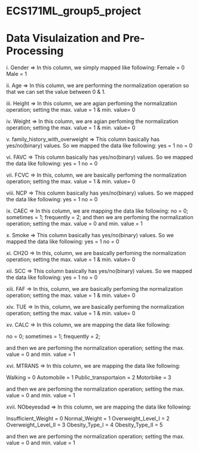 # ECS171ML_group5_project
# Data Visulaization and Pre-Processing
i. Gender
=> In this column, we simply mapped like following:
Female = 0
Male = 1

ii. Age 
=> In this column, we are performing the normalization operation so that we can set the value between 0 & 1.

iii. Height
=> In this column, we are agian perfoming the normalization operation; setting the max. value = 1 & min. value= 0

iv. Weight
=> In this column, we are agian perfoming the normalization operation; setting the max. value = 1 & min. value= 0

v. family_history_with_overweight
=> This column basically has yes/no(binary) values. So we mapped the data like following:
yes = 1
no = 0

vi. FAVC
=> This column basically has yes/no(binary) values. So we mapped the data like following:
yes = 1
no = 0

vii. FCVC
=> In this, column, we are basically perfoming the normalization operation; setting the max. value = 1 & min. value= 0

viii. NCP
=> This column basically has yes/no(binary) values. So we mapped the data like following:
yes = 1
no = 0

ix. CAEC
=> In this column, we are mapping the data like following:
no = 0;
sometimes = 1;
frequently = 2;
 and then we are perfoming the normalization operation; setting the max. value = 0  and min. value = 1 

x. Smoke
=> This column basically has yes/no(binary) values. So we mapped the data like following:
yes = 1
no = 0

xi. CH2O
=> In this, column, we are basically perfoming the normalization operation; setting the max. value = 1 & min. value= 0

xii. SCC
=> This column basically has yes/no(binary) values. So we mapped the data like following:
yes = 1
no = 0

xiii. FAF
=> In this, column, we are basically perfoming the normalization operation; setting the max. value = 1 & min. value= 0

xiv. TUE
=> In this, column, we are basically perfoming the normalization operation; setting the max. value = 1 & min. value= 0

xv. CALC
=> In this column, we are mapping the data like following:

no = 0;
sometimes = 1;
frequently = 2;

and then we are perfoming the normalization operation; setting the max. value = 0  and min. value = 1 

xvi. MTRANS
=> In this column, we are mapping the data like following:

Walking = 0
Automobile = 1
Public_transportaion = 2
Motorbike = 3

and then we are perfoming the normalization operation; setting the max. value = 0  and min. value = 1

xvii. NObeyesdad
=> In this column, we are mapping the data like following:

Insufficient_Weight = 0
Normal_Weight = 1
Overweight_Level_I = 2
Overweight_Level_II = 3
Obesity_Type_I = 4
Obesity_Type_II = 5 

and then we are perfoming the normalization operation; setting the max. value = 0  and min. value = 1 




